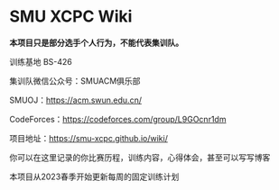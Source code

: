 # SMU XCPC Wiki

**本项目只是部分选手个人行为，不能代表集训队。**

训练基地 BS-426

集训队微信公众号：SMUACM俱乐部

SMUOJ：<https://acm.swun.edu.cn/>

CodeForces：<https://codeforces.com/group/L9GOcnr1dm>

项目地址：<https://smu-xcpc.github.io/wiki/>

你可以在这里记录的你比赛历程，训练内容，心得体会，甚至可以写写博客

本项目从2023春季开始更新每周的固定训练计划
